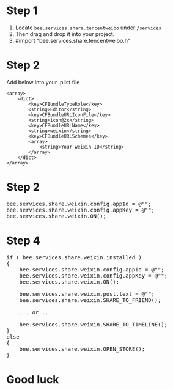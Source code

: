 # Step 1

1. Locate `bee.services.share.tencentweibo` under `/services`
2. Then drag and drop it into your project.
3. \#import "bee.services.share.tencentweibo.h"

# Step 2

Add below into your .plist file

	<array>
		<dict>
			<key>CFBundleTypeRole</key>
			<string>Editor</string>
			<key>CFBundleURLIconFile</key>
			<string>icon@2x</string>
			<key>CFBundleURLName</key>
			<string>weixin</string>
			<key>CFBundleURLSchemes</key>
			<array>
				<string>Your weixin ID</string>
			</array>
		</dict>
	</array>

# Step 2

<pre>
bee.services.share.weixin.config.appId = @"<Your app id>";
bee.services.share.weixin.config.appKey = @"<Your app key>";
bee.services.share.weixin.ON();
</pre>

# Step 4

<pre>
if ( bee.services.share.weixin.installed )
{
	bee.services.share.weixin.config.appId = @"<Your app id>";
	bee.services.share.weixin.config.appKey = @"<Your app key>";
	bee.services.share.weixin.ON();

	bee.services.share.weixin.post.text = @"<Text>";
	bee.services.share.weixin.SHARE_TO_FRIEND();
	
	... or ... 
	
	bee.services.share.weixin.SHARE_TO_TIMELINE();
}
else
{
	bee.services.share.weixin.OPEN_STORE();
}
</pre>

# Good luck
